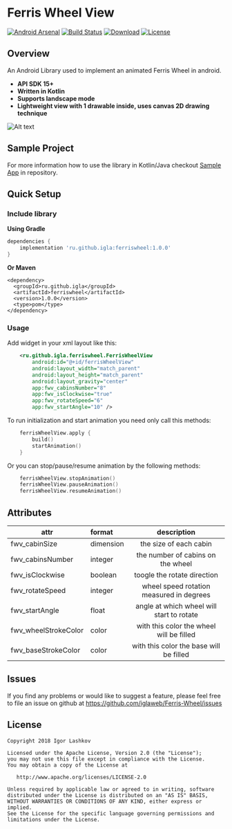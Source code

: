 # Ferris Wheel View

[![Android Arsenal](https://img.shields.io/badge/Android%20Arsenal-Ferris%20Wheel%20View-green.svg?style=flat)](https://android-arsenal.com/details/1/6803)
[![Build Status][build-status-svg]][build-status-link]
[![Download](https://api.bintray.com/packages/iglaweb/maven/Ferris-Wheel/images/download.svg)](https://bintray.com/iglaweb/maven/Ferris-Wheel/_latestVersion)
[![License](https://img.shields.io/badge/license-Apache%202-4EB1BA.svg?style=flat-square)](https://www.apache.org/licenses/LICENSE-2.0.html)


## Overview

An Android Library used to implement an animated Ferris Wheel in android.

- **API SDK 15+**
- **Written in Kotlin**
- **Supports landscape mode**
- **Lightweight view with 1 drawable inside, uses canvas 2D drawing technique**

![Alt text](/preview/preview_demo.gif "Sample")

## Sample Project

For more information how to use the library in Kotlin/Java checkout [Sample App](https://github.com/iglaweb/Ferris-Wheel/tree/master/sample/) in repository.


## Quick Setup

### Include library

**Using Gradle**

``` gradle
dependencies {
    implementation 'ru.github.igla:ferriswheel:1.0.0'
}
```

**Or Maven**

``` maven
<dependency>
  <groupId>ru.github.igla</groupId>
  <artifactId>ferriswheel</artifactId>
  <version>1.0.0</version>
  <type>pom</type>
</dependency>
```

### Usage
Add widget in your xml layout like this:

```xml
    <ru.github.igla.ferriswheel.FerrisWheelView
        android:id="@+id/ferrisWheelView"
        android:layout_width="match_parent"
        android:layout_height="match_parent"
        android:layout_gravity="center"
        app:fwv_cabinsNumber="8"
        app:fwv_isClockwise="true"
        app:fwv_rotateSpeed="6"
        app:fwv_startAngle="10" />
```


To run initialization and start animation you need only call this methods:

``` kotlin
    ferrisWheelView.apply {
        build()
        startAnimation()
    }
```

Or you can stop/pause/resume animation by the following methods:
``` kotlin
    ferrisWheelView.stopAnimation()
    ferrisWheelView.pauseAnimation()
    ferrisWheelView.resumeAnimation()
```


## Attributes
|attr|format|description|
|---|:---|:---:|
|fwv_cabinSize|dimension|the size of each cabin|
|fwv_cabinsNumber|integer|the number of cabins on the wheel|
|fwv_isClockwise|boolean|toogle the rotate direction|
|fwv_rotateSpeed|integer|wheel speed rotation measured in degrees|
|fwv_startAngle|float|angle at which wheel will start to rotate|
|fwv_wheelStrokeColor|color|with this color the wheel will be filled|
|fwv_baseStrokeColor|color|with this color the base will be filled|


Issues
------

If you find any problems or would like to suggest a feature, please
feel free to file an issue on github at
https://github.com/iglaweb/Ferris-Wheel/issues

## License

    Copyright 2018 Igor Lashkov

    Licensed under the Apache License, Version 2.0 (the "License");
    you may not use this file except in compliance with the License.
    You may obtain a copy of the License at

       http://www.apache.org/licenses/LICENSE-2.0

    Unless required by applicable law or agreed to in writing, software
    distributed under the License is distributed on an "AS IS" BASIS,
    WITHOUT WARRANTIES OR CONDITIONS OF ANY KIND, either express or implied.
    See the License for the specific language governing permissions and
    limitations under the License.

 [build-status-svg]: https://travis-ci.org/iglaweb/Ferris-Wheel.svg?branch=master
 [build-status-link]: https://travis-ci.org/iglaweb/Ferris-Wheel
 [license-svg]: https://img.shields.io/badge/license-APACHE-lightgrey.svg
 [license-link]: https://github.com/iglaweb/Ferris-Wheel/blob/master/LICENSE